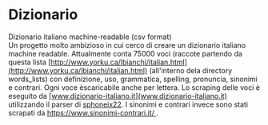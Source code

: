 # Dizionario
Dizionario italiano machine-readable (csv format)<br>
Un progetto molto ambizioso in cui cerco di creare un dizionario italiano machine readable. Attualmente conta 75000 voci (raccote partendo da questa lista [http://www.yorku.ca/lbianchi/italian.html](http://www.yorku.ca/lbianchi/italian.html) (all'interno dela directory words_lists) con definizione, uso, grammatica, spelling, pronuncia, sinonimi e contrari. Ogni voce èscaricabile anche per lettera. Lo scraping delle voci è eseguito da [www.dizionario-italiano.it](www.dizionario-italiano.it) utilizzando il parser di [sphoneix22](https://github.com/sphoneix22/italian_dictionary). I sinonimi e contrari invece sono stati scrapati da [https://www.sinonimi-contrari.it/ ](https://www.sinonimi-contrari.it/ ).
